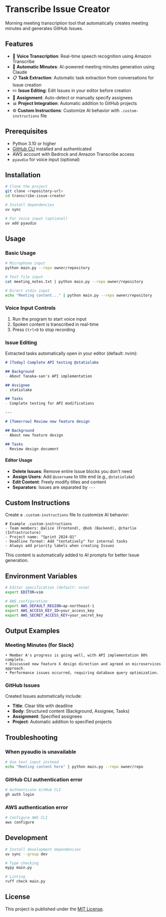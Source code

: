 # Transcribe Issue Creator

Morning meeting transcription tool that automatically creates meeting minutes and generates GitHub Issues.

## Features

- 🎤 **Voice Transcription**: Real-time speech recognition using Amazon Transcribe
- 📝 **Automatic Minutes**: AI-powered meeting minutes generation using Claude
- 📋 **Task Extraction**: Automatic task extraction from conversations for Issue creation
- ✏️ **Issue Editing**: Edit Issues in your editor before creation
- 👥 **Assignment**: Auto-detect or manually specify assignees
- 📊 **Project Integration**: Automatic addition to GitHub projects
- ⚙️ **Custom Instructions**: Customize AI behavior with `.custom-instructions` file

## Prerequisites

- Python 3.10 or higher  
- [GitHub CLI](https://cli.github.com/) installed and authenticated
- AWS account with Bedrock and Amazon Transcribe access
- `pyaudio` for voice input (optional)

## Installation

```bash
# Clone the project
git clone <repository-url>
cd transcribe-issue-creator

# Install dependencies
uv sync

# For voice input (optional)
uv add pyaudio
```

## Usage

### Basic Usage

```bash
# Microphone input
python main.py --repo owner/repository

# Text file input
cat meeting_notes.txt | python main.py --repo owner/repository

# Direct stdin input
echo "Meeting content..." | python main.py --repo owner/repository
```

### Voice Input Controls

1. Run the program to start voice input
2. Spoken content is transcribed in real-time
3. Press `Ctrl+D` to stop recording

### Issue Editing

Extracted tasks automatically open in your editor (default: nvim):

```markdown
# [Today] Complete API testing @statiolake

## Background
- About Tanaka-san's API implementation

## Assignee
- statiolake

## Tasks
- Complete testing for API modifications

---

# [Tomorrow] Review new feature design

## Background
- About new feature design

## Tasks
- Review design document
```

#### Editor Usage

- **Delete Issues**: Remove entire Issue blocks you don't need
- **Assign Users**: Add `@username` to title end (e.g., `@statiolake`)
- **Edit Content**: Freely modify titles and content
- **Separators**: Issues are separated by `---`

## Custom Instructions

Create a `.custom-instructions` file to customize AI behavior:

```
# Example .custom-instructions
- Team members: @alice (Frontend), @bob (Backend), @charlie (Infrastructure)
- Project name: "Sprint 2024-Q1"
- Deadline format: Add "tentatively" for internal tasks
- Always add priority labels when creating Issues
```

This content is automatically added to AI prompts for better Issue generation.

## Environment Variables

```bash
# Editor specification (default: nvim)
export EDITOR=vim

# AWS configuration
export AWS_DEFAULT_REGION=ap-northeast-1
export AWS_ACCESS_KEY_ID=your_access_key
export AWS_SECRET_ACCESS_KEY=your_secret_key
```

## Output Examples

### Meeting Minutes (for Slack)

```
• Member A's progress is going well, with API implementation 80% complete.
• Discussed new feature X design direction and agreed on microservices approach.
• Performance issues occurred, requiring database query optimization.
```

### GitHub Issues

Created Issues automatically include:

- **Title**: Clear title with deadline
- **Body**: Structured content (Background, Assignee, Tasks)
- **Assignment**: Specified assignees
- **Project**: Automatic addition to specified projects

## Troubleshooting

### When pyaudio is unavailable

```bash
# Use text input instead
echo "Meeting content here" | python main.py --repo owner/repo
```

### GitHub CLI authentication error

```bash
# Authenticate GitHub CLI
gh auth login
```

### AWS authentication error

```bash
# Configure AWS CLI
aws configure
```

## Development

```bash
# Install development dependencies
uv sync --group dev

# Type checking
mypy main.py

# Linting
ruff check main.py
```

## License

This project is published under the [MIT License](LICENSE).